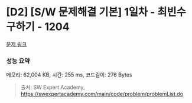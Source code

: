 # [D2] [S/W 문제해결 기본] 1일차 - 최빈수 구하기 - 1204 

[문제 링크](https://swexpertacademy.com/main/code/problem/problemDetail.do?contestProbId=AV13zo1KAAACFAYh) 

### 성능 요약

메모리: 62,004 KB, 시간: 255 ms, 코드길이: 276 Bytes



> 출처: SW Expert Academy, https://swexpertacademy.com/main/code/problem/problemList.do